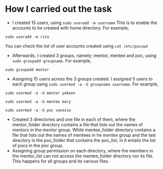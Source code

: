 # How I carried out the task
- I created 15 users, using ` sudo useradd -m username ` This is to enable the accounts to be created with home directory.
For example,
``` 
sudo useradd -m rita
```
You can check the list of user accounts created using `cat /etc/passwd `
- Afterwards, I created 3 groups, namely; mentor, mentee and poc, using ` sudo groupadd groupname `.
For example,
``` 
sudo groupadd mentor
```
- Assigning 15 users across the 3 groups created. I assigned 5 users to each group using ` sudo usermod -a -G groupname username `.
For example,
```
sudo usermod -a -G mentor yekeen
```
```
sudo usermod -a -G mentee mary
```
``` 
sudo usermod -a -G poc vanessa
```
- Created 3 directories and one file in each of them, where the mentor_folder directory contains a file that lists out the names of mentors in the *mentor* group. While mentee_folder directory contains a file that lists out the names of mentees in he *mentee* group and the last directory is the poc_folder that contains the poc_list, in it entails the list of pocs in the *poc* group.
- Assigning group permission on each directory, where the members in the mentor_list can not access the mentee_folder directory nor its file. This happens for all groups and its various files.
